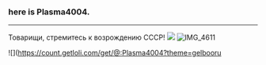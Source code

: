 ### here is Plasma4004. 

---
Товарищи, стремитесь к возрождению СССР!
<img src="![Uploading image.png…]()">
![IMG_4611](https://github.com/Plasma4004/Plasma4004/assets/110027790/56e47424-f038-4515-aaa9-46c55081ac8c)








![](https://count.getloli.com/get/@:Plasma4004?theme=gelbooru
